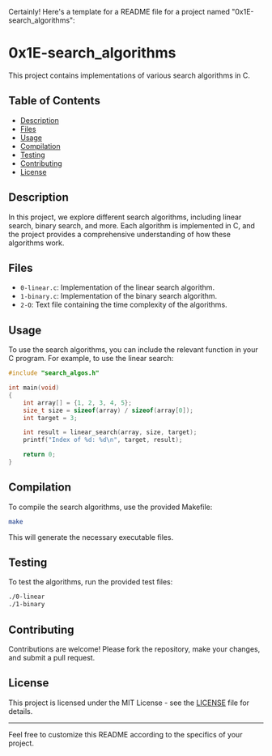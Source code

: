 Certainly! Here's a template for a README file for a project named "0x1E-search_algorithms":

# 0x1E-search_algorithms

This project contains implementations of various search algorithms in C.

## Table of Contents

- [Description](#description)
- [Files](#files)
- [Usage](#usage)
- [Compilation](#compilation)
- [Testing](#testing)
- [Contributing](#contributing)
- [License](#license)

## Description

In this project, we explore different search algorithms, including linear search, binary search, and more. Each algorithm is implemented in C, and the project provides a comprehensive understanding of how these algorithms work.

## Files

- `0-linear.c`: Implementation of the linear search algorithm.
- `1-binary.c`: Implementation of the binary search algorithm.
- `2-O`: Text file containing the time complexity of the algorithms.

## Usage

To use the search algorithms, you can include the relevant function in your C program. For example, to use the linear search:

```c
#include "search_algos.h"

int main(void)
{
    int array[] = {1, 2, 3, 4, 5};
    size_t size = sizeof(array) / sizeof(array[0]);
    int target = 3;

    int result = linear_search(array, size, target);
    printf("Index of %d: %d\n", target, result);

    return 0;
}
```

## Compilation

To compile the search algorithms, use the provided Makefile:

```bash
make
```

This will generate the necessary executable files.

## Testing

To test the algorithms, run the provided test files:

```bash
./0-linear
./1-binary
```

## Contributing

Contributions are welcome! Please fork the repository, make your changes, and submit a pull request.

## License

This project is licensed under the MIT License - see the [LICENSE](LICENSE) file for details.

---

Feel free to customize this README according to the specifics of your project.
